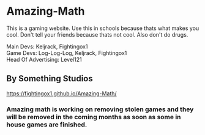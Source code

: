 # Amazing-Math
This is a gaming website. Use this in schools because thats what makes you cool. Don't tell your friends because thats not cool. Also don't do drugs.

Main Devs: Keljrack, Fightingox1<br />
Game Devs: Log-Log-Log, Keljrack, Fightingox1<br />
Head Of Advertising: Level121

## By Something Studios

https://fightingox1.github.io/Amazing-Math/

### Amazing math is working on removing stolen games and they will be removed in the coming months as soon as some in house games are finished.
